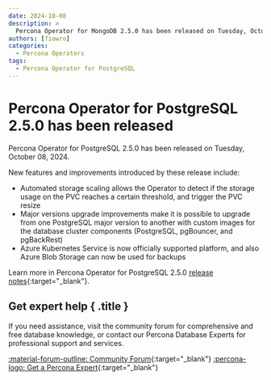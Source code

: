 ```yaml
---
date: 2024-10-08
description: >
  Percona Operator for MongoDB 2.5.0 has been released on Tuesday, October 08, 2024.
authors: [fiowro]
categories:
  - Percona Operators
tags:
  - Percona Operator for PostgreSQL
---
```


# Percona Operator for PostgreSQL 2.5.0 has been released

<!-- more -->

Percona Operator for PostgreSQL 2.5.0 has been released on Tuesday, October 08, 2024.

New features and improvements introduced by these release include:

* Automated storage scaling allows the Operator to detect if the storage usage on the PVC reaches a certain threshold, and trigger the PVC resize
* Major versions upgrade improvements make it is possible to upgrade from one PostgreSQL major version to another with custom images for the database cluster components (PostgreSQL, pgBouncer, and pgBackRest)
* Azure Kubernetes Service is now officially supported platform, and also Azure Blob Storage can now be used for backups


Learn more in Percona Operator for PostgreSQL 2.5.0 [release notes](https://docs.percona.com/percona-operator-for-postgresql/2.0/ReleaseNotes/Kubernetes-Operator-for-PostgreSQL-RN2.5.0.html){:target="_blank"}.

<div data-banner markdown>

## Get expert help { .title }

If you need assistance, visit the community forum for comprehensive and free database knowledge, or contact our Percona Database Experts for professional support and services.

<div class="actions" markdown>

[:material-forum-outline: Community Forum](https://forums.percona.com/){:target="_blank"} [:percona-logo: Get a Percona Expert](https://www.percona.com/about/contact){:target="_blank"}
</div></div>

